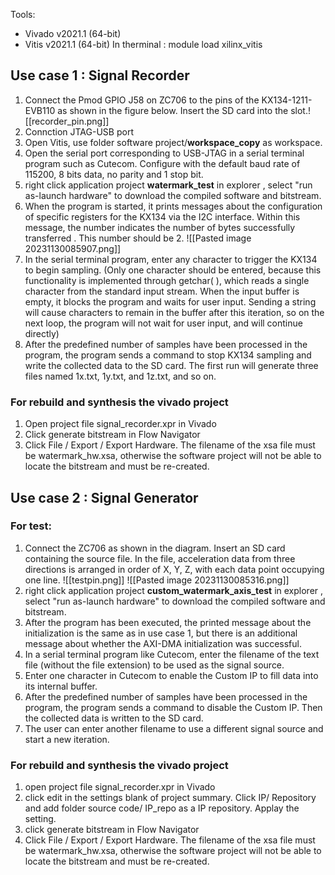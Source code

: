 Tools: 
- Vivado v2021.1 (64-bit) 
- Vitis v2021.1 (64-bit)
In therminal : module load xilinx_vitis

## Use case 1 : Signal Recorder

1. Connect the Pmod GPIO J58 on ZC706 to the pins of the KX134-1211-EVB110 as shown in the figure below. Insert the SD card into the slot.![[recorder_pin.png]]
2. Connction JTAG-USB port  
3. Open Vitis, use folder software project/**workspace_copy** as workspace. 
4. Open the serial port corresponding to USB-JTAG in a serial terminal program such as Cutecom. Configure with the default baud rate of 115200, 8 bits data, no parity and 1 stop bit. 
5. right click application project **watermark_test** in explorer , select "run as-launch hardware" to download the compiled software and bitstream.
6. When the program is started, it prints messages about the configuration of specific registers for the KX134 via the I2C interface.  Within this message, the number indicates the number of bytes successfully transferred . This number should be 2.
![[Pasted image 20231130085907.png]]
5. In the serial terminal program, enter any character to trigger the KX134 to begin sampling. (Only one character should be entered, because this functionality is implemented through getchar( ), which reads a single character from the standard input stream. When the input buffer is empty, it blocks the program and waits for user input. Sending a string will cause characters to remain in the buffer after this iteration, so on the next loop, the program will not wait for user input, and will continue directly)
6. After the predefined number of samples have been processed in the program, the program sends a command to stop KX134 sampling and write the collected data to the SD card. The first run will generate three files named 1x.txt, 1y.txt, and 1z.txt, and so on.
### For rebuild and synthesis the vivado project
1. Open project file signal_recorder.xpr in Vivado
2. Click generate bitstream in Flow Navigator
3. Click File / Export / Export Hardware. The filename of the xsa file must be watermark_hw.xsa, otherwise the software project will not be able to locate the bitstream and must be re-created.
## Use case 2 : Signal Generator
### For test: 
1. Connect the ZC706 as shown in the diagram. Insert an SD card containing the source file. In the file, acceleration data from three directions is arranged in order of X, Y, Z, with each data point occupying one line.
![[testpin.png]]
![[Pasted image 20231130085316.png]]
2. right click application project  **custom_watermark_axis_test** in explorer , select "run as-launch hardware" to download the compiled software and bitstream.
3. After the program has been executed, the printed message about the initialization is the same as in use case 1, but there is an additional message about whether the AXI-DMA initialization was successful.
4. In a serial terminal program like Cutecom, enter the filename of the text file (without the file extension) to be used as the signal source.
5. Enter one character in Cutecom to enable the Custom IP to fill data into its internal buffer.
6. After the predefined number of samples have been processed in the program, the program sends a command to disable the Custom IP. Then the collected data is written to the SD card. 
7. The user can enter another filename to use a different signal source and start a new iteration.

### For rebuild and synthesis the vivado project
1. open project file signal_recorder.xpr in Vivado
2. click edit in the settings blank of project summary. Click IP/ Repository and add folder source code/ IP_repo as a IP repository. Applay the setting.
3. click generate bitstream in Flow Navigator
4. Click File / Export / Export Hardware. The filename of the xsa file must be watermark_hw.xsa, otherwise the software project will not be able to locate the bitstream and must be re-created.